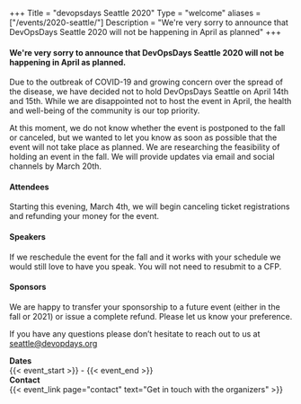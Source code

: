 +++
Title = "devopsdays Seattle 2020"
Type = "welcome"
aliases = ["/events/2020-seattle/"]
Description = "We're very sorry to announce that DevOpsDays Seattle 2020 will not be happening in April as planned"
+++

#### We're very sorry to announce that DevOpsDays Seattle 2020 will not be happening in April as planned. 

Due to the outbreak of COVID-19 and growing concern over the spread of the disease, we have decided not to hold DevOpsDays Seattle on April 14th and 15th. While we are disappointed not to host the event in April, the health and well-being of the community is our top priority.

At this moment, we do not know whether the event is postponed to the fall or canceled, but we wanted to let you know as soon as possible that the event will not take place as planned. We are researching the feasibility of holding an event in the fall. We will provide updates via email and social channels by March 20th. 

#### Attendees
Starting this evening, March 4th, we will begin canceling ticket registrations and refunding your money for the event. 

#### Speakers
If we reschedule the event for the fall and it works with your schedule we would still love to have you speak. You will not need to resubmit to a CFP. 

#### Sponsors
We are happy to transfer your sponsorship to a future event (either in the fall or 2021) or issue a complete refund. Please let us know your preference. 

If you have any questions please don’t hesitate to reach out to us at seattle@devopdays.org

<!-- <div style="text-align:center;">
  {{< event_logo >}}
</div> -->

<div class = "row">
  <div class = "col-md-2">
    <strong>Dates</strong>
  </div>
  <div class = "col-md-8">
    {{< event_start >}} - {{< event_end >}}
  </div>
</div>

<!-- <div class = "row">
  <div class = "col-md-2">
    <strong>Location</strong>
  </div>
  <div class = "col-md-8">
    {{< event_location >}}
  </div>
</div>

<div class = "row">
  <div class = "col-md-2">
    <strong>Register</strong>
  </div>
  <div class = "col-md-8">
    {{< event_link page="registration" text="Register to attend the conference!" >}}
  </div>
</div>

<div class = "row">
  <div class = "col-md-2">
    <strong>Propose</strong>
  </div>
  <div class = "col-md-8">
    <a href="https://sessionize.com/devopsdays-seattle-2020">Propose a talk!</a>
  </div>
</div>

<div class = "row">
  <div class = "col-md-2">
    <strong>Program</strong>
  </div>
  <div class = "col-md-8">
    View the {{< event_link page="program" text="program." >}}
  </div>
</div>

<div class = "row">
  <div class = "col-md-2">
    <strong>Speakers</strong>
  </div>
  <div class = "col-md-8">
    Check out the {{< event_link page="speakers" text="speakers!" >}}
  </div>
</div>

<div class = "row">
  <div class = "col-md-2">
    <strong>Sponsors</strong>
  </div>
  <div class = "col-md-8">
    {{< event_link page="sponsor" text="Sponsor the conference!" >}}
  </div>
</div> 
 -->

<div class = "row">
  <div class = "col-md-2">
    <strong>Contact</strong>
  </div>
  <div class = "col-md-8">
    {{< event_link page="contact" text="Get in touch with the organizers" >}}
  </div>
</div>

<!-- Uncomment if you added your city twitter name -->
<!--
{{< event_twitter >}}
-->
